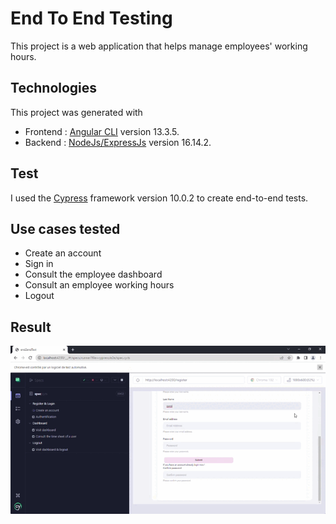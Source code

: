 # End To End Testing

This project is  a web application that helps manage employees' working hours.

## Technologies
This project was generated with 
 * Frontend : [Angular CLI](https://github.com/angular/angular-cli) version 13.3.5. 
 * Backend : [NodeJs/ExpressJs](https://nodejs.org/en/) version 16.14.2.

## Test
I used the  [ Cypress](https://www.cypress.io/) framework version 10.0.2 to create end-to-end tests.

## Use cases tested 
 * Create an account
 * Sign in 
 * Consult the employee dashboard
 * Consult an employee working hours
 * Logout

## Result 

![alt text](./end2endTest.gif)

